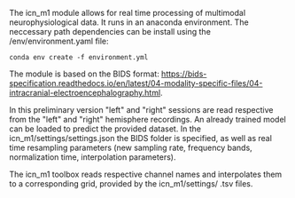 The icn_m1 module allows for real time processing of multimodal neurophysiological data. 
It runs in an anaconda environment. The neccessary path dependencies can be install using the /env/environment.yaml file: 

```
conda env create -f environment.yml
```

The module is based on the BIDS format: https://bids-specification.readthedocs.io/en/latest/04-modality-specific-files/04-intracranial-electroencephalography.html. 

In this preliminary version "left" and "right" sessions are read respective from the "left" and "right" hemisphere recordings. An already trained model can be loaded to predict the provided dataset.
In the icn_m1/settings/settings.json the BIDS folder is specified, as well as real time resampling parameters (new sampling rate, frequency bands, normalization time, interpolation parameters).

The icn_m1 toolbox reads respective channel names and interpolates them to a corresponding grid, provided by the icn_m1/settings/ .tsv files. 